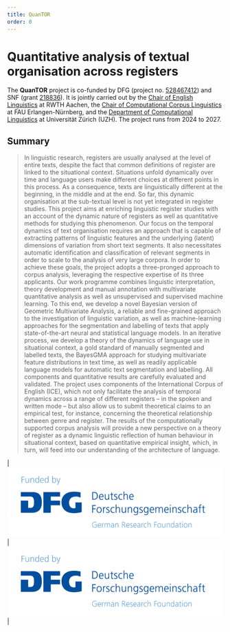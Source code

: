 ```yaml
---
title: QuanTOR
order: 0
---
```


# Quantitative analysis of textual organisation across registers

The **QuanTOR** project is co-funded by DFG (project no. [528467412](https://gepris.dfg.de/gepris/projekt/528467412)) and SNF (grant [218836](https://data.snf.ch/grants/grant/218836)). It is jointly carried out by the [Chair of English Linguistics](https://www.anglistik.rwth-aachen.de/cms/Anglistik/Anglistik-Amerikanistik/~gceu/Anglistische-Sprachwissenschaft/lidx/1/) at RWTH Aachen, the [Chair of Computational Corpus Linguistics](https://www.linguistik.phil.fau.de/) at FAU Erlangen-Nürnberg, and the [Department of Computational Linguistics](https://www.cl.uzh.ch/) at Universität Zürich (UZH). The project runs from 2024 to 2027.

## Summary

> In linguistic research, registers are usually analysed at the level of entire texts, despite the fact that common definitions of register are linked to the situational context. Situations unfold dynamically over time and language users make different choices at different points in this process. As a consequence, texts are linguistically different at the beginning, in the middle and at the end. So far, this dynamic organisation at the sub-textual level is not yet integrated in register studies. This project aims at enriching linguistic register studies with an account of the dynamic nature of registers as well as quantitative methods for studying this phenomenon. Our focus on the temporal dynamics of text organisation requires an approach that is capable of extracting patterns of linguistic features and the underlying (latent) dimensions of variation from short text segments. It also necessitates automatic identification and classification of relevant segments in order to scale to the analysis of very large corpora. In order to achieve these goals, the project adopts a three-pronged approach to corpus analysis, leveraging the respective expertise of its three applicants. Our work programme combines linguistic interpretation, theory development and manual annotation with multivariate quantitative analysis as well as unsupervised and supervised machine learning. To this end, we develop a novel Bayesian version of Geometric Multivariate Analysis, a reliable and fine-grained approach to the investigation of linguistic variation, as well as machine-learning approaches for the segmentation and labelling of texts that apply state-of-the-art neural and statistical language models. In an iterative process, we develop a theory of the dynamics of language use in situational context, a gold standard of manually segmented and labelled texts, the BayesGMA approach for studying multivariate feature distributions in text time, as well as readily applicable language models for automatic text segmentation and labelling. All components and quantitative results are carefully evaluated and validated. The project uses components of the International Corpus of English (ICE), which not only facilitate the analysis of temporal dynamics across a range of different registers – in the spoken and written mode – but also allow us to submit theoretical claims to an empirical test, for instance, concerning the theoretical relationship between genre and register. The results of the computationally supported corpus analysis will provide a new perspective on a theory of register as a dynamic linguistic reflection of human behaviour in situational context, based on quantitative empirical insight, which, in turn, will feed into our understanding of the architecture of language.

|![Funded by DFG](data/dfg_logo_schriftzug_blau_foerderung_en.gif)|![Funded by DFG](data/dfg_logo_schriftzug_blau_foerderung_en.gif)|